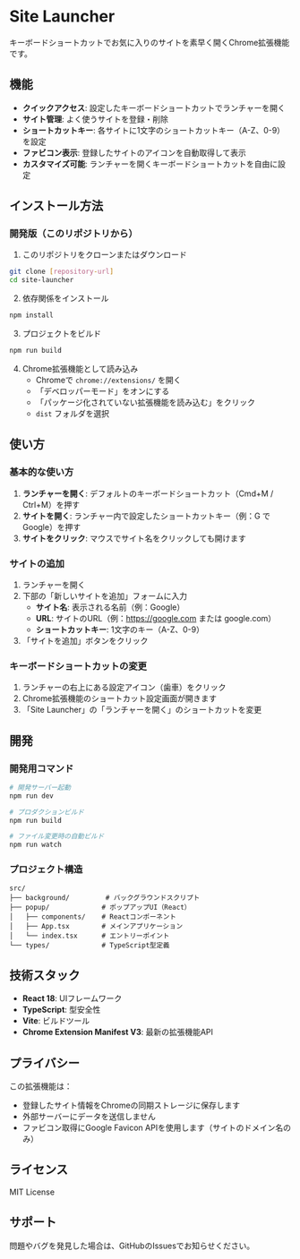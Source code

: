 # Site Launcher

キーボードショートカットでお気に入りのサイトを素早く開くChrome拡張機能です。

## 機能

- **クイックアクセス**: 設定したキーボードショートカットでランチャーを開く
- **サイト管理**: よく使うサイトを登録・削除
- **ショートカットキー**: 各サイトに1文字のショートカットキー（A-Z、0-9）を設定
- **ファビコン表示**: 登録したサイトのアイコンを自動取得して表示
- **カスタマイズ可能**: ランチャーを開くキーボードショートカットを自由に設定

## インストール方法

### 開発版（このリポジトリから）

1. このリポジトリをクローンまたはダウンロード
```bash
git clone [repository-url]
cd site-launcher
```

2. 依存関係をインストール
```bash
npm install
```

3. プロジェクトをビルド
```bash
npm run build
```

4. Chrome拡張機能として読み込み
   - Chromeで `chrome://extensions/` を開く
   - 「デベロッパーモード」をオンにする
   - 「パッケージ化されていない拡張機能を読み込む」をクリック
   - `dist` フォルダを選択

## 使い方

### 基本的な使い方

1. **ランチャーを開く**: デフォルトのキーボードショートカット（Cmd+M / Ctrl+M）を押す
2. **サイトを開く**: ランチャー内で設定したショートカットキー（例：G でGoogle）を押す
3. **サイトをクリック**: マウスでサイト名をクリックしても開けます

### サイトの追加

1. ランチャーを開く
2. 下部の「新しいサイトを追加」フォームに入力
   - **サイト名**: 表示される名前（例：Google）
   - **URL**: サイトのURL（例：https://google.com または google.com）
   - **ショートカットキー**: 1文字のキー（A-Z、0-9）
3. 「サイトを追加」ボタンをクリック

### キーボードショートカットの変更

1. ランチャーの右上にある設定アイコン（歯車）をクリック
2. Chrome拡張機能のショートカット設定画面が開きます
3. 「Site Launcher」の「ランチャーを開く」のショートカットを変更

## 開発

### 開発用コマンド

```bash
# 開発サーバー起動
npm run dev

# プロダクションビルド
npm run build

# ファイル変更時の自動ビルド
npm run watch
```

### プロジェクト構造

```
src/
├── background/         # バックグラウンドスクリプト
├── popup/             # ポップアップUI（React）
│   ├── components/    # Reactコンポーネント
│   ├── App.tsx        # メインアプリケーション
│   └── index.tsx      # エントリーポイント
└── types/             # TypeScript型定義
```

## 技術スタック

- **React 18**: UIフレームワーク
- **TypeScript**: 型安全性
- **Vite**: ビルドツール
- **Chrome Extension Manifest V3**: 最新の拡張機能API

## プライバシー

この拡張機能は：
- 登録したサイト情報をChromeの同期ストレージに保存します
- 外部サーバーにデータを送信しません
- ファビコン取得にGoogle Favicon APIを使用します（サイトのドメイン名のみ）

## ライセンス

MIT License

## サポート

問題やバグを発見した場合は、GitHubのIssuesでお知らせください。